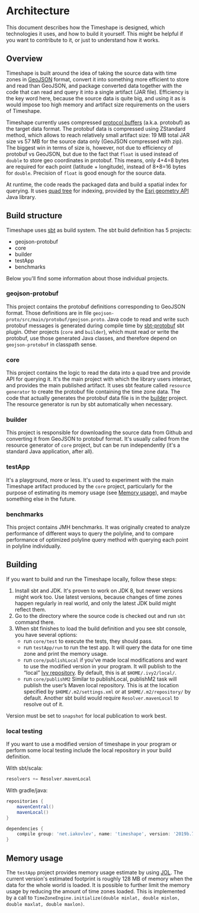# Architecture
This document describes how the Timeshape is designed, which technologies it uses, and how to build it yourself.
This might be helpful if you want to contribute to it, or just to understand how it works.

## Overview
Timeshape is built around the idea of taking the source data with time zones in [GeoJSON](http://geojson.org/) format, 
convert it into something more efficient to store and read than GeoJSON, and package converted data together with
the code that can read and query it into a single artifact (JAR file). Efficiency is the key word here, because the
source data is quite big, and using it as is would impose too high memory and artifact size requirements on the users
of Timeshape.

Timeshape currently uses compressed [protocol buffers](https://developers.google.com/protocol-buffers/) 
(a.k.a. protobuf) as the target data format. The protobuf data is compressed using ZStandard method, which allows to reach 
relatively small artifact size: 19 MB total JAR size vs 57 MB for the source data only (GeoJSON compressed with zip). 
The biggest win in terms of size is, however, not due to efficiency of protobuf vs GeoJSON, but due to the fact that `float` 
is used instead of `double` to store geo coordinates in protobuf. 
This means, only 4+4=8 bytes are required for each point (latitude + longitude), instead of 8+8=16 bytes for `double`.
Precision of `float` is good enough for the source data.

At runtime, the code reads the packaged data and build a spatial index for querying. It uses 
[quad tree](https://en.wikipedia.org/wiki/Quadtree) for indexing, provided by the 
[Esri geometry API](https://github.com/Esri/geometry-api-java) Java library.

## Build structure
Timeshape uses [sbt](https://scala-sbt.org) as build system. The sbt build definition has 5 projects:
* geojson-protobuf
* core
* builder
* testApp
* benchmarks

Below you'll find some information about those individual projects. 
### geojson-protobuf
This project contains the protobuf definitions corresponding to GeoJSON format. 
Those definitions are in file `geojson-proto/src/main/protobuf/geojson.proto`. Java code to read and write such protobuf
messages is generated during compile time by [sbt-protobuf](https://github.com/sbt/sbt-protobuf) sbt plugin.
Other projects (`core` and `builder`), which must read or write the protobuf, use those generated Java classes, and therefore
depend on `geojson-protobuf` in classpath sense.

### core
This project contains the logic to read the data into a quad tree and provide API for querying it. It's the main project
with which the library users interact, and provides the main published artifact. It uses sbt feature called
`resource generator` to create the protobuf file containing the time zone data. The code that actually generates the 
protobuf data file is in the [builder](#builder) project. The resource generator is run by sbt automatically when necessary.

### builder
This project is responsible for downloading the source data from Github and converting it from GeoJSON to protobuf format.
It's usually called from the resource generator of `core` project, but can be run independently 
(it's a standard Java application, after all).

### testApp
It's a playground, more or less. It's used to experiment with the main Timeshape artifact produced 
by the `core` project, particularly for the purpose of estimating its memory usage (see [Memory usage](#memory-usage)), 
and maybe something else in the future.

### benchmarks
This project contains JMH benchmarks. It was originally created to analyze performance of different ways to query
the polyline, and to compare performance of optimized polyline query method with querying each point in polyline
individually.

## Building
If you want to build and run the Timeshape locally, follow these steps:

1. Install sbt and JDK. It's proven to work on JDK 8, but newer versions might work too. Use latest versions, because
changes of time zones happen regularly in real world, and only the latest JDK build might reflect them. 
2. Go to the directory where the source code is checked out and run `sbt` command there.
3. When sbt finishes to load the build definition and you see sbt console, you have several options:
    * run `core/test` to execute the tests, they should pass.
    * run `testApp/run` to run the test app. It will query the data for one time zone and print the memory usage.
    * run `core/publishLocal` if you've made local modifications and want to use the modified version in your program.
    It will publish to the “local” [Ivy repository](https://www.scala-sbt.org/1.x/docs/Publishing.html#Publishing+locally).
    By default, this is at `$HOME/.ivy2/local/`.
    * run `core/publishM2` Similar to publishLocal, publishM2 task will publish the user’s Maven local repository.
    This is at the location specified by `$HOME/.m2/settings.xml` or at `$HOME/.m2/repository/` by default.
    Another sbt build would require `Resolver.mavenLocal` to resolve out of it.

Version must be set to `snapshot` for local publication to work best.

### local testing
If you want to use a modified version of timeshape in your program or perform some local testing include the local
repository in your build definition.

With sbt/scala:

```scala
resolvers += Resolver.mavenLocal
```

With gradle/java:

```groovy
repositories {
    mavenCentral()
    mavenLocal()
}

dependencies {
    compile group: 'net.iakovlev', name: 'timeshape', version: '2019b.7-SNAPSHOT'
}
```

## Memory usage
The `testApp` project provides memory usage estimate by using [JOL](http://openjdk.java.net/projects/code-tools/jol/).
The current version's estimated footprint is roughly 128 MB of memory when the data for the whole world is loaded.
It is possible to further limit the memory usage by reducing the amount of time zones loaded. This is implemented by a call to
`TimeZoneEngine.initialize(double minlat, double minlon, double maxlat, double maxlon)`.
